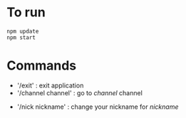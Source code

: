 # To run
    npm update
    npm start
# Commands

- '/exit' : exit application
- '/channel channel' : go to *channel* channel
* '/nick nickname' : change your nickname for *nickname*
